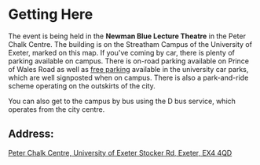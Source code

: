 # Getting Here

The event is being held in the **Newman Blue Lecture Theatre** in the Peter Chalk Centre. The building is on the Streatham Campus of the University of Exeter, marked on this map. 
If you've coming by car, there is plenty of parking available on campus. There is on-road parking available on Prince of Wales Road as well as [free parking](https://www.exeter.ac.uk/visit/directions/carparks/) available in the university car parks, which are well signposted when on campus. There is also a park-and-ride scheme operating on the outskirts of the city. 

You can also get to the campus by bus using the D bus service, which operates from the city centre. 

## Address:
[
Peter Chalk Centre,
University of Exeter
Stocker Rd, Exeter, EX4 4QD
](https://goo.gl/maps/SE44jaHsk2uGLj3eA)